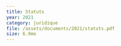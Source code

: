 ```yaml
---
title: Statuts
year: 2021
category: juridique
file: /assets/documents/2021/statuts.pdf
size: 6.9mo
---
```

